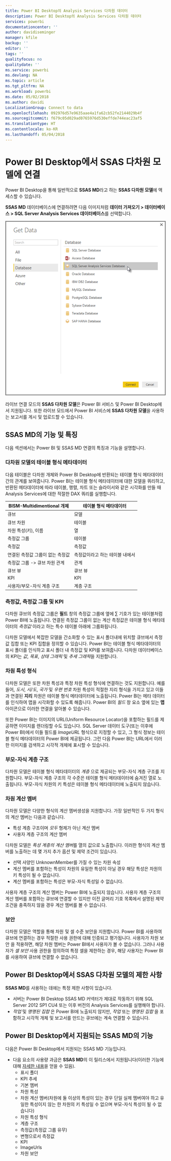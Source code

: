```yaml
---
title: Power BI Desktop의 Analysis Services 다차원 데이터
description: Power BI Desktop의 Analysis Services 다차원 데이터
services: powerbi
documentationcenter: ''
author: davidiseminger
manager: kfile
backup: ''
editor: ''
tags: ''
qualityfocus: no
qualitydate: ''
ms.service: powerbi
ms.devlang: NA
ms.topic: article
ms.tgt_pltfrm: NA
ms.workload: powerbi
ms.date: 05/02/2018
ms.author: davidi
LocalizationGroup: Connect to data
ms.openlocfilehash: 092976d57e9635aae4a1fa62cb52fe2144029b4f
ms.sourcegitcommit: f679c05d029ad0765976d530effde744eac23af5
ms.translationtype: HT
ms.contentlocale: ko-KR
ms.lasthandoff: 05/04/2018
---
```

# <a name="connect-to-ssas-multidimensional-models-in-power-bi-desktop"></a>Power BI Desktop에서 SSAS 다차원 모델에 연결
Power BI Desktop을 통해 일반적으로 **SSAS MD**라고 하는 **SSAS 다차원 모델**에 액세스할 수 있습니다.

**SSAS MD** 데이터베이스에 연결하려면 다음 이미지처럼 **데이터 가져오기 &gt; 데이터베이스 &gt; SQL Server Analysis Services 데이터베이스**를 선택합니다.

![](media/desktop-ssas-multidimensional/ssas-multidimensional-2.png)

라이브 연결 모드의 **SSAS 다차원 모델**은 Power BI 서비스 및 Power BI Desktop에서 지원됩니다. 또한 라이브 모드에서 Power BI 서비스에 **SSAS 다차원 모델**을 사용하는 보고서를 게시 및 업로드할 수 있습니다.

## <a name="capabilities-and-features-of-ssas-md"></a>SSAS MD의 기능 및 특징
다음 섹션에서는 Power BI 및 SSAS MD 연결의 특징과 기능을 설명합니다.

### <a name="tabular-metadata-of-multidimensional-models"></a>다차원 모델의 테이블 형식 메타데이터
다음 테이블은 다차원 개체와 Power BI Desktop에 반환되는 테이블 형식 메타데이터 간의 관계를 보여줍니다. Power BI는 테이블 형식 메타데이터에 대한 모델을 쿼리하고, 반환된 메타데이터에 따라 테이블, 행렬, 차트 또는 슬라이서와 같은 시각화를 만들 때 Analysis Services에 대한 적절한 DAX 쿼리를 실행합니다.

| BISM-Multidimentional 개체 | 테이블 형식 메타데이터 |
| --- | --- |
| 큐브 |모델 |
| 큐브 차원 |테이블 |
| 차원 특성(키), 이름 |열 |
| 측정값 그룹 |테이블 |
| 측정값 |측정값 |
| 연결된 측정값 그룹이 없는 측정값 |측정값이라고 하는 테이블 내에서 |
| 측정값 그룹 -> 큐브 차원 관계 |관계 |
| 큐브 뷰 |큐브 뷰 |
| KPI |KPI |
| 사용자/부모-자식 계층 구조 |계층 구조 |

### <a name="measures-measure-groups-and-kpis"></a>측정값, 측정값 그룹 및 KPI
다차원 큐브의 측정값 그룹은 **필드** 창의 측정값 그룹에 옆에 ∑ 기호가 있는 테이블처럼 Power BI에 노출됩니다. 연결된 측정값 그룹이 없는 계산 측정값은 테이블 형식 메타데이터의 *측정값* 이라고 하는 특수 테이블 아래에 그룹화됩니다.

다차원 모델에서 복잡한 모델을 간소화할 수 있는 표시 폴더내에 위치할 큐브에서 측정값 집합 또는 KPI 집합을 정의할 수 있습니다. Power BI는 테이블 형식 메타데이터의 표시 폴더를 인식하고 표시 폴더 내 측정값 및 KPI를 보여줍니다. 다차원 데이터베이스의 KPI는 *값*, *목표*, *상태 그래픽* 및 *추세 그래픽*을 지원합니다.

### <a name="dimension-attribute-type"></a>차원 특성 형식
다차원 모델은 또한 차원 특성과 특정 차원 특성 형식에 연결하는 것도 지원합니다. 예를 들어, *도시*, *시/도*, *국가* 및 *우편 번호* 차원 특성이 적절한 지리 형식을 가지고 있고 이들과 연결된 **지리** 차원은 테이블 형식 메타데이터에 노출됩니다. Power BI는 메타 데이터를 인식하여 맵을 시각화할 수 있도록 해줍니다. Power BI의 *필드* 창 요소 옆에 있는 **맵** 아이콘으로 이러한 연결을 알아볼 수 있습니다.

또한 Power BI는 이미지의 URL(Uniform Resource Locator)을 포함하는 필드를 제공하면 이미지를 렌더링할 수도 있습니다. SQL Server 데이터 도구(또는 이후에 Power BI)에서 이들 필드를 *ImageURL* 형식으로 지정할 수 있고, 그 형식 정보는 테이블 형식 메타데이터의 Power BI에 제공됩니다. 그런 다음 Power BI는 URL에서 이러한 이미지를 검색하고 시각적 개체에 표시할 수 있습니다.

### <a name="parent-child-hierarchies"></a>부모-자식 계층 구조
다차원 모델은 테이블 형식 메타데이터의 *계층* 으로 제공되는 부모-자식 계층 구조를 지원합니다. 부모-자식 계층 구조의 각 수준은 테이블 형식 메타데이터에 숨겨진 열로 노출됩니다. 부모-자식 차원의 키 특성은 테이블 형식 메타데이터에 노출되지 않습니다.

### <a name="dimension-calculated-members"></a>차원 계산 멤버
다차원 모델은 다양한 형식의 계산 멤버생성을 지원합니다. 가장 일반적인 두 가지 형식의 계산 멤버는 다음과 같습니다.

* 특성 계층 구조이며 *모두* 형제가 아닌 계산 멤버
* 사용자 계층 구조의 계산 멤버

다차원 모델은 *특성 계층의 계산 멤버*를 열의 값으로 노출합니다. 이러한 형식의 계산 멤버를 노출하는 데 몇 가지 추가 옵션 및 제약 조건이 있습니다.

* 선택 사양인 UnknownMember를 가질 수 있는 차원 속성
* 계산 멤버를 포함하는 특성이 차원의 유일한 특성이 아닐 경우 해당 특성은 차원의 키 특성이 될 수 없습니다.
* 계산 멤버를 포함하는 특성은 부모-자식 특성일 수 없습니다.

사용자 계층 구조의 계산 멤버는 Power BI에 노출되지 않습니다. 사용자 계층 구조의 계산 멤버를 포함하는 큐브에 연결할 수 있지만 이전 글머리 기호 목록에서 설명된 제약 조건을 충족하지 않을 경우 계산 멤버를 볼 수 없습니다.

### <a name="security"></a>보안
다차원 모델은 역할을 통해 차원 및 셀 수준 보안을 지원합니다. Power BI를 사용하여 큐브에 연결하는 경우 적절한 사용 권한에 대해 인증되고 평가됩니다. 사용자가 차원 보안 을 적용하면, 해당 차원 멤버는 Power BI에서 사용자가 볼 수 없습니다. 그러나 사용자가 *셀 보안* 사용 권한을 정의하여 특정 셀을 제한하는 경우, 해당 사용자는 Power BI를 사용하여 큐브에 연결할 수 없습니다.

## <a name="limitations-of-ssas-multidimensional-models-in-power-bi-desktop"></a>Power BI Desktop에서 SSAS 다차원 모델의 제한 사항
**SSAS MD**를 사용하는 데에는 특정 제한 사항이 있습니다.

* 서버는 Power BI Desktop SSAS MD 커넥터가 제대로 작동하기 위해 SQL Server 2012 SP1 CU4 또는 이후 버전의 Analysis Services를 실행해야 합니다.
* *작업* 및 *명명된 집합* 은 Power BI에 노출되지 않지만, *작업* 또는 *명명된 집합* 을 포함하고 시각적 개체 및 보고서를 만드는 큐브에는 계속 연결할 수 있습니다.

## <a name="supported-features-of-ssas-md-in-power-bi-desktop"></a>Power BI Desktop에서 지원되는 SSAS MD의 기능
다음은 Power BI Desktop에서 지원되는 SSAS MD 기능입니다.

* 다음 요소의 사용량 과금은 **SSAS MD**의 이 릴리스에서 지원됩니다(이러한 기능에 대해 [자세한 내용](https://msdn.microsoft.com/library/jj969574.aspx)을 얻을 수 있음).
  * 표시 폴더
  * KPI 추세
  * 기본 멤버
  * 차원 특성
  * 차원 계산 멤버(차원에 둘 이상의 특성이 있는 경우 단일 실제 멤버여야 하고 유일한 특성이지 않는 한 차원의 키 특성일 수 없으며 부모-자식 특성이 될 수 없습니다)
  * 차원 특성 형식
  * 계층 구조
  * 측정값(측정값 그룹 유무)
  * 변형으로서 측정값
  * KPI
  * ImageUrls
  * 차원 보안

